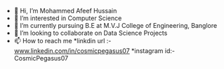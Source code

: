 - 👋 Hi, I’m Mohammed Afeef Hussain
- 👀 I’m interested in Computer Science
- 🌱 I’m currently pursuing B.E at M.V.J College of Engineering, Banglore
- 💞️ I’m looking to collaborate on Data Science Projects
- 📫 How to reach me 
*linkdin url :- www.linkedin.com/in/cosmicpegasus07
*instagram id:-CosmicPegasus07

<!---
CosmicPegasus07/CosmicPegasus07 is a ✨ special ✨ repository because its `README.md` (this file) appears on your GitHub profile.
You can click the Preview link to take a look at your changes.
--->
